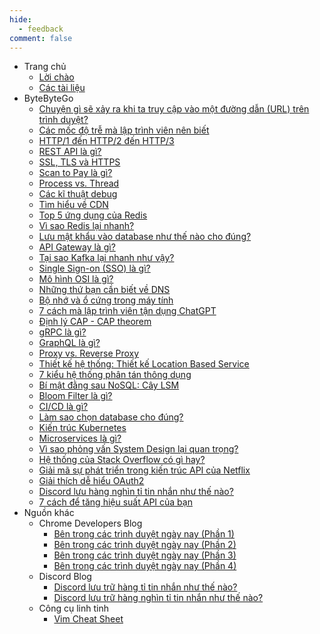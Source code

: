 ```yaml
---
hide:
  - feedback
comment: false
---
```


- Trang chủ
    - [Lời chào](index.md)
    - [Các tài liệu](navigation.md)
- ByteByteGo
    - [Chuyện gì sẽ xảy ra khi ta truy cập vào một đường dẫn (URL) trên trình duyệt?](ByteByteGo/what_happen_when_access_url/what_happen_when_access_url.md)
    - [Các mốc độ trễ mà lập trình viên nên biết](ByteByteGo/latency_numbers/latency_numbers.md)
    - [HTTP/1 đến HTTP/2 đến HTTP/3](ByteByteGo/http_versions/http_versions.md)
    - [REST API là gì?](ByteByteGo/rest_api/rest_api.md)
    - [SSL, TLS và HTTPS](ByteByteGo/ssl_tls_https/ssl_tls_https.md)
    - [Scan to Pay là gì?](ByteByteGo/scan_to_pay/scan_to_pay.md)
    - [Process vs. Thread](ByteByteGo/process_vs_thread/process_vs_thread.md)
    - [Các kĩ thuật debug](ByteByteGo/debugging_techniques/debugging_techniques.md)
    - [Tìm hiểu về CDN](ByteByteGo/cdn/cdn.md)
    - [Top 5 ứng dụng của Redis](ByteByteGo/top_redis_use_cases/top_redis_use_cases.md)
    - [Vì sao Redis lại nhanh?](ByteByteGo/why_redis_fast/why_redis_fast.md)
    - [Lưu mật khẩu vào database như thế nào cho đúng?](ByteByteGo/storing_passwords/storing_passwords.md)
    - [API Gateway là gì?](ByteByteGo/api_gateway/api_gateway.md)
    - [Tại sao Kafka lại nhanh như vậy?](ByteByteGo/why_kafka_fast/why_kafka_fast.md)
    - [Single Sign-on (SSO) là gì?](ByteByteGo/sso/sso.md)
    - [Mô hình OSI là gì?](ByteByteGo/osi_model/osi_model.md)
    - [Những thứ bạn cần biết về DNS](ByteByteGo/dns/dns.md)
    - [Bộ nhớ và ổ cứng trong máy tính](ByteByteGo/computer_memory_and_storage/computer_memory_and_storage.md)
    - [7 cách mà lập trình viên tận dụng ChatGPT](ByteByteGo/chatgpt_hacks/chatgpt_hacks.md)
    - [Định lý CAP - CAP theorem](ByteByteGo/cap_theorem/cap_theorem.md)
    - [gRPC là gì?](ByteByteGo/grpc/grpc.md)
    - [GraphQL là gì?](ByteByteGo/graphql/graphql.md)
    - [Proxy vs. Reverse Proxy](ByteByteGo/proxy_vs_reverse_proxy/proxy_vs_reverse_proxy.md)
    - [Thiết kế hệ thống: Thiết kế Location Based Service](ByteByteGo/design_location_based_service/design_location_based_service.md)
    - [7 kiểu hệ thống phân tán thông dụng](ByteByteGo/system_patterns/system_patterns.md)
    - [Bí mật đằng sau NoSQL: Cây LSM](ByteByteGo/lsm_tree/lsm_tree.md)
    - [Bloom Filter là gì?](ByteByteGo/bloom_filter/bloom_filter.md)
    - [CI/CD là gì?](ByteByteGo/ci_cd/ci_cd.md)
    - [Làm sao chọn database cho đúng?](ByteByteGo/choose_database/choose_database.md)
    - [Kiến trúc Kubernetes](ByteByteGo/kubernetes/kubernetes.md)
    - [Microservices là gì?](ByteByteGo/microservices/microservices.md)
    - [Vì sao phỏng vấn System Design lại quan trọng?](ByteByteGo/why_system_design_interview_important/why_system_design_interview_important.md)
    - [Hệ thống của Stack Overflow có gì hay?](ByteByteGo/stackoverflow_architecture/stackoverflow_architecture.md)
    - [Giải mã sự phát triển trong kiến trúc API của Netflix](ByteByteGo/netflix_architecture_evolution/netflix_architecture_evolution.md)
    - [Giải thích dễ hiểu OAuth2](ByteByteGo/oauth2_explained/oauth2_explained.md)
    - [Discord lưu hàng nghìn tỉ tin nhắn như thế nào?](ByteByteGo/discord_messages_migration/discord_messages_migration.md)
    - [7 cách để tăng hiệu suất API của bạn](ByteByteGo/optimize_api_performance/optimize_api_performance.md)
- Nguồn khác
    - Chrome Developers Blog
        - [Bên trong các trình duyệt ngày nay (Phần 1)](Misc/chrome_blog/inside_browser_1/inside_browser_1.md)
        - [Bên trong các trình duyệt ngày nay (Phần 2)](Misc/chrome_blog/inside_browser_2/inside_browser_2.md)
        - [Bên trong các trình duyệt ngày nay (Phần 3)](Misc/chrome_blog/inside_browser_3/inside_browser_3.md)
        - [Bên trong các trình duyệt ngày nay (Phần 4)](Misc/chrome_blog/inside_browser_4/inside_browser_4.md)
    - Discord Blog
        - [Discord lưu trữ hàng tỉ tin nhắn như thế nào?](Misc/discord_blog/storing_billions_messages/storing_billions_messages.md)
        - [Discord lưu trữ hàng nghìn tỉ tin nhắn như thế nào?](Misc/discord_blog/storing_trillions_messages/storing_trillions_messages.md)
    - Công cụ linh tinh
        - [Vim Cheat Sheet](Misc/tools/vim_cheat_sheet/vim_cheat_sheet.md)